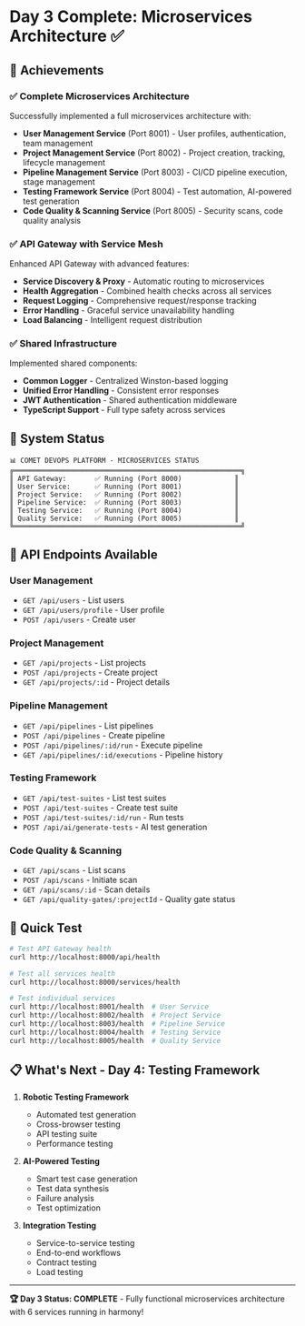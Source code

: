 # Day 3 Complete: Microservices Architecture ✅

## 🎯 Achievements

### ✅ **Complete Microservices Architecture**
Successfully implemented a full microservices architecture with:

- **User Management Service** (Port 8001) - User profiles, authentication, team management
- **Project Management Service** (Port 8002) - Project creation, tracking, lifecycle management  
- **Pipeline Management Service** (Port 8003) - CI/CD pipeline execution, stage management
- **Testing Framework Service** (Port 8004) - Test automation, AI-powered test generation
- **Code Quality & Scanning Service** (Port 8005) - Security scans, code quality analysis

### ✅ **API Gateway with Service Mesh**
Enhanced API Gateway with advanced features:

- **Service Discovery & Proxy** - Automatic routing to microservices
- **Health Aggregation** - Combined health checks across all services
- **Request Logging** - Comprehensive request/response tracking
- **Error Handling** - Graceful service unavailability handling
- **Load Balancing** - Intelligent request distribution

### ✅ **Shared Infrastructure**
Implemented shared components:

- **Common Logger** - Centralized Winston-based logging
- **Unified Error Handling** - Consistent error responses
- **JWT Authentication** - Shared authentication middleware
- **TypeScript Support** - Full type safety across services

## 🚀 System Status

```
📊 COMET DEVOPS PLATFORM - MICROSERVICES STATUS
╔════════════════════════════════════════════════════════╗
║ API Gateway:       ✅ Running (Port 8000)             ║
║ User Service:      ✅ Running (Port 8001)             ║
║ Project Service:   ✅ Running (Port 8002)             ║
║ Pipeline Service:  ✅ Running (Port 8003)             ║
║ Testing Service:   ✅ Running (Port 8004)             ║
║ Quality Service:   ✅ Running (Port 8005)             ║
╚════════════════════════════════════════════════════════╝
```

## 🔄 API Endpoints Available

### **User Management**
- `GET /api/users` - List users
- `GET /api/users/profile` - User profile
- `POST /api/users` - Create user

### **Project Management**  
- `GET /api/projects` - List projects
- `POST /api/projects` - Create project
- `GET /api/projects/:id` - Project details

### **Pipeline Management**
- `GET /api/pipelines` - List pipelines
- `POST /api/pipelines` - Create pipeline
- `POST /api/pipelines/:id/run` - Execute pipeline
- `GET /api/pipelines/:id/executions` - Pipeline history

### **Testing Framework**
- `GET /api/test-suites` - List test suites
- `POST /api/test-suites` - Create test suite
- `POST /api/test-suites/:id/run` - Run tests
- `POST /api/ai/generate-tests` - AI test generation

### **Code Quality & Scanning**
- `GET /api/scans` - List scans
- `POST /api/scans` - Initiate scan
- `GET /api/scans/:id` - Scan details
- `GET /api/quality-gates/:projectId` - Quality gate status

## 🧪 Quick Test

```bash
# Test API Gateway health
curl http://localhost:8000/api/health

# Test all services health
curl http://localhost:8000/services/health

# Test individual services
curl http://localhost:8001/health  # User Service
curl http://localhost:8002/health  # Project Service
curl http://localhost:8003/health  # Pipeline Service
curl http://localhost:8004/health  # Testing Service
curl http://localhost:8005/health  # Quality Service
```

## 📋 What's Next - Day 4: Testing Framework

1. **Robotic Testing Framework**
   - Automated test generation
   - Cross-browser testing
   - API testing suite
   - Performance testing

2. **AI-Powered Testing**
   - Smart test case generation
   - Test data synthesis
   - Failure analysis
   - Test optimization

3. **Integration Testing**
   - Service-to-service testing
   - End-to-end workflows
   - Contract testing
   - Load testing

---

**🏆 Day 3 Status: COMPLETE** - Fully functional microservices architecture with 6 services running in harmony!